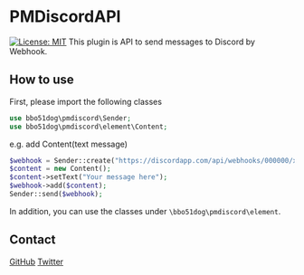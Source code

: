 # PMDiscordAPI
[![License: MIT](https://img.shields.io/badge/License-MIT-yellow.svg)](https://github.com/bbo51dog/PMLineAPI/blob/master/LICENSE)
This plugin is API to send messages to Discord by Webhook.

## How to use

First, please import the following classes
```php
use bbo51dog\pmdiscord\Sender;
use bbo51dog\pmdiscord\element\Content;
```

e.g.
add Content(text message)
```php
$webhook = Sender::create("https://discordapp.com/api/webhooks/000000/xxxxxx");
$content = new Content();
$content->setText("Your message here");
$webhook->add($content);
Sender::send($webhook);
```

In addition, you can use the classes under ``\bbo51dog\pmdiscord\element``.

## Contact
[GitHub](https://github.com/bbo51dog)
[Twitter](https://twitter.com/bbo51dog)
